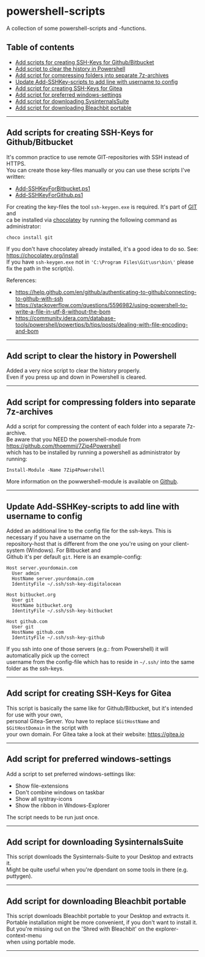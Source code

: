 # powershell-scripts

A collection of some powershell-scripts and -functions.

## Table of contents

  * [Add scripts for creating SSH-Keys for Github/Bitbucket](#add-scripts-for-creating-ssh-keys)
  * [Add script to clear the history in Powershell](#add-script-to-clear-the-history-of-powershell)
  * [Add script for compressing folders into separate 7z-archives](#add-script-for-compressing-folders-into-separate-7z-archives)
  * [Update Add-SSHKey-scripts to add line with username to config](#update-ssh-config-file-with-username)
  * [Add script for creating SSH-Keys for Gitea](#add-script-for-creating-ssh-keys-for-gitea)
  * [Add script for preferred windows-settings](#add-script-for-preferred-windows-settings)
  * [Add script for downloading SysinternalsSuite](#add-script-for-downloading-sysinternalssuite)
  * [Add script for downloading Bleachbit portable](#add-script-for-downloading-bleachbit-portable)

<hr>

<a id="add-scripts-for-creating-ssh-keys"></a>
## Add scripts for creating SSH-Keys for Github/Bitbucket

It's common practice to use remote GIT-repositories with SSH instead of HTTPS.  
You can create those key-files manually or you can use these scripts I've written:

  * [Add-SSHKeyForBitbucket.ps1](git/Add-SSHKeyForBitbucket.ps1)
  * [Add-SSHKeyForGithub.ps1](git/Add-SSHKeyForGithub.ps1)

For creating the key-files the tool `ssh-keygen.exe` is required. It's part of [GIT](https://git-scm.com/) and  
ca be installed via [chocolatey](https://chocolatey.org/) by running the following command as administrator:

    choco install git

If you don't have chocolatey already installed, it's a good idea to do so. See: https://chocolatey.org/install  
If you have `ssh-keygen.exe` not in `'C:\Program Files\Git\usr\bin\'` please fix the path in the script(s).

References:

  * https://help.github.com/en/github/authenticating-to-github/connecting-to-github-with-ssh
  * https://stackoverflow.com/questions/5596982/using-powershell-to-write-a-file-in-utf-8-without-the-bom
  * https://community.idera.com/database-tools/powershell/powertips/b/tips/posts/dealing-with-file-encoding-and-bom

<hr>

<a id="add-script-to-clear-the-history-of-powershell"></a>
## Add script to clear the history in Powershell

Added a very nice script to clear the history properly.  
Even if you press up and down in Powershell is cleared.

<hr>

<a id="add-script-for-compressing-folders-into-separate-7z-archives"></a>
## Add script for compressing folders into separate 7z-archives

Add a script for compressing the content of each folder into a separate 7z-archive.  
Be aware that you NEED the powershell-module from https://github.com/thoemmi/7Zip4Powershell  
which has to be installed by running a powershell as administrator by running:

    Install-Module -Name 7Zip4Powershell

More information on the powwershell-module is available on [Github](https://github.com/thoemmi/7Zip4Powershell).

<hr>

<a id="update-ssh-config-file-with-username"></a>
## Update Add-SSHKey-scripts to add line with username to config

Added an additional line to the config file for the ssh-keys. This is necessary if you have a username on the  
repository-host that is different from the one you're using on your client-system (Windows). For Bitbucket and  
Github it's per default `git`. Here is an example-config:

    Host server.yourdomain.com
      User admin
      HostName server.yourdomain.com
      IdentityFile ~/.ssh/ssh-key-digitalocean

    Host bitbucket.org
      User git
      HostName bitbucket.org
      IdentityFile ~/.ssh/ssh-key-bitbucket

    Host github.com
      User git
      HostName github.com
      IdentityFile ~/.ssh/ssh-key-github

If you ssh into one of those servers (e.g.: from Powershell) it will automatically pick up the correct  
username from the config-file which has to reside in `~/.ssh/` into the same folder as the ssh-keys.

<hr>

<a id="add-script-for-creating-ssh-keys-for-gitea"></a>
## Add script for creating SSH-Keys for Gitea

This script is basically the same like for Github/Bitbucket, but it's intended for use with your own,  
personal Gitea-Server. You have to replace `$GitHostName` and `$GitHostDomain` in the script with  
your own domain. For Gitea take a look at their website: https://gitea.io

<hr>

<a id="add-script-for-preferred-windows-settings"></a>
## Add script for preferred windows-settings

Add a script to set preferred windows-settings like:
  * Show file-extensions
  * Don't combine windows on taskbar
  * Show all systray-icons
  * Show the ribbon in Wndows-Explorer

The script needs to be run just once.

<hr>

<a id="add-script-for-downloading-sysinternalssuite"></a>
## Add script for downloading SysinternalsSuite

This script downloads the Sysinternals-Suite to your Desktop and extracts it.  
Might be quite useful when you're dpendant on some tools in there (e.g. puttygen).

<hr>

<a id="add-script-for-downloading-bleachbit-portable"></a>
## Add script for downloading Bleachbit portable

This script downloads Bleachbit portable to your Desktop and extracts it.  
Portable installation might be more convenient, if you don't want to install it.  
But you're missing out on the 'Shred with Bleachbit' on the explorer-context-menu  
when using portable mode.

<hr>
